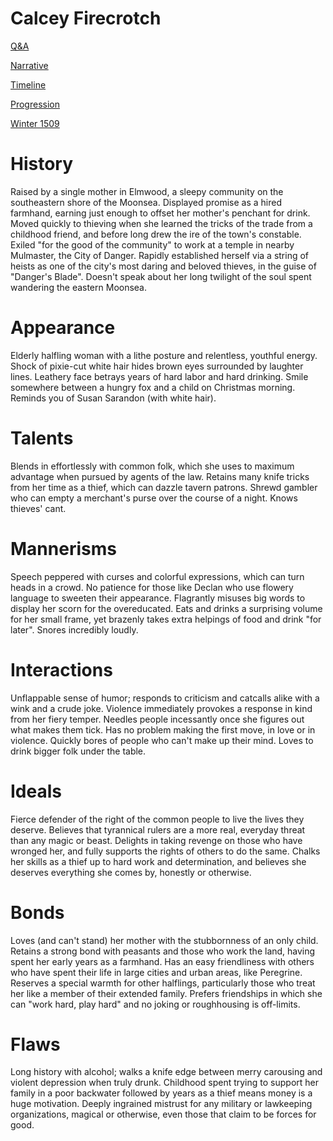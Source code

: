 # Calcey Firecrotch

[Q&A](Q%26A.md)

[Narrative](Narrative.md)

[Timeline](Timeline.md)

[Progression](Progression.md)

[Winter 1509](Winter%201509.md)

# History

Raised by a single mother in Elmwood, a sleepy community on the southeastern shore of the Moonsea. Displayed promise as a hired farmhand, earning just enough to offset her mother's penchant for drink. Moved quickly to thieving when she learned the tricks of the trade from a childhood friend, and before long drew the ire of the town's constable. Exiled "for the good of the community" to work at a temple in nearby Mulmaster, the City of Danger. Rapidly established herself via a string of heists as one of the city's most daring and beloved thieves, in the guise of "Danger's Blade". Doesn't speak about her long twilight of the soul spent wandering the eastern Moonsea.

# Appearance

Elderly halfling woman with a lithe posture and relentless, youthful energy. Shock of pixie-cut white hair hides brown eyes surrounded by laughter lines. Leathery face betrays years of hard labor and hard drinking. Smile somewhere between a hungry fox and a child on Christmas morning. Reminds you of Susan Sarandon (with white hair).

# Talents

Blends in effortlessly with common folk, which she uses to maximum advantage when pursued by agents of the law. Retains many knife tricks from her time as a thief, which can dazzle tavern patrons. Shrewd gambler who can empty a merchant's purse over the course of a night. Knows thieves' cant.

# Mannerisms

Speech peppered with curses and colorful expressions, which can turn heads in a crowd. No patience for those like Declan who use flowery language to sweeten their appearance. Flagrantly misuses big words to display her scorn for the overeducated. Eats and drinks a surprising volume for her small frame, yet brazenly takes extra helpings of food and drink "for later". Snores incredibly loudly.

# Interactions

Unflappable sense of humor; responds to criticism and catcalls alike with a wink and a crude joke. Violence immediately provokes a response in kind from her fiery temper. Needles people incessantly once she figures out what makes them tick. Has no problem making the first move, in love or in violence. Quickly bores of people who can't make up their mind. Loves to drink bigger folk under the table.

# Ideals

Fierce defender of the right of the common people to live the lives they deserve. Believes that tyrannical rulers are a more real, everyday threat than any magic or beast. Delights in taking revenge on those who have wronged her, and fully supports the rights of others to do the same. Chalks her skills as a thief up to hard work and determination, and believes she deserves everything she comes by, honestly or otherwise.

# Bonds

Loves (and can't stand) her mother with the stubbornness of an only child. Retains a strong bond with peasants and those who work the land, having spent her early years as a farmhand. Has an easy friendliness with others who have spent their life in large cities and urban areas, like Peregrine. Reserves a special warmth for other halflings, particularly those who treat her like a member of their extended family. Prefers friendships in which she can "work hard, play hard" and no joking or roughhousing is off-limits.

# Flaws

Long history with alcohol; walks a knife edge between merry carousing and violent depression when truly drunk. Childhood spent trying to support her family in a poor backwater followed by years as a thief means money is a huge motivation. Deeply ingrained mistrust for any military or lawkeeping organizations, magical or otherwise, even those that claim to be forces for good.